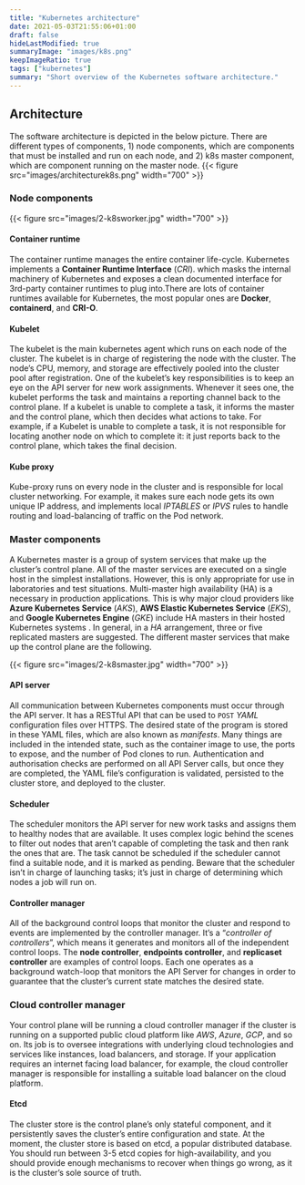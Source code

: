 ```yaml
---
title: "Kubernetes architecture"
date: 2021-05-03T21:55:06+01:00
draft: false
hideLastModified: true
summaryImage: "images/k8s.png"
keepImageRatio: true
tags: ["kubernetes"]
summary: "Short overview of the Kubernetes software architecture."
---
```

## Architecture
The software architecture is depicted in the below picture.
There are different types of components, 1) node components, which are components that must be installed and run on each node, and 2) k8s master component, which are component running on the master node.
{{< figure src="images/architecturek8s.png" width="700" >}}
### Node components
{{< figure src="images/2-k8sworker.jpg" width="700" >}}
#### Container runtime
The container runtime manages the entire container life-cycle. Kubernetes implements a **Container Runtime Interface** (*CRI*). which masks the internal machinery of Kubernetes and exposes a clean documented interface for 3rd-party
container runtimes to plug into.There are lots of container runtimes
available for Kubernetes, the most popular ones are **Docker**,
**containerd**, and **CRI-O**.

#### Kubelet
The kubelet is the main kubernetes agent which runs on each node of the cluster. The kubelet is in charge of registering the node with the cluster. The node’s CPU, memory, and storage are effectively pooled into the cluster pool after registration. One of the kubelet’s key responsibilities is to keep an eye on the API server for new work assignments. Whenever it sees one, the kubelet performs the task and maintains a reporting channel back to the control plane. If a kubelet is unable to complete a task, it informs the master and the control plane, which then decides what actions to take. For example, if a Kubelet is unable to complete a task, it is not responsible for locating another node on which to complete it: it just reports back to the control plane, which takes the final decision.
#### Kube proxy
Kube-proxy runs on every node in the cluster and is responsible for local cluster networking. For example, it makes sure each node gets its own unique IP address, and implements local *IPTABLES* or *IPVS* rules to handle routing and load-balancing of traffic on the Pod network.

### Master components
A Kubernetes master is a group of system services that make up the
cluster’s control plane. All of the master services are executed on a
single host in the simplest installations. However, this is only
appropriate for use in laboratories and test situations. Multi-master
high availability (HA) is a necessary in production applications. This
is why major cloud providers like **Azure Kubernetes Service** (*AKS*),
**AWS Elastic Kubernetes Service** (*EKS*), and **Google Kubernetes
Engine** (*GKE*) include HA masters in their hosted Kubernetes systems .
In general, in a *HA* arrangement, three or five replicated masters are
suggested. The different master services that make up the control plane
are the following.


{{< figure src="images/2-k8smaster.jpg" width="700" >}}

#### API server
All communication between Kubernetes components must occur through the API server. It has a RESTful API that can be used to `POST` *YAML* configuration files over HTTPS. The desired state of the program is stored in these YAML files, which are also known as *manifests*. Many things are included in the intended state, such as the container image to use, the ports to expose, and the number of Pod clones to run. Authentication and authorisation checks are performed on all API Server calls, but once they are completed, the YAML file’s configuration is validated, persisted to the cluster store, and deployed to the cluster.
#### Scheduler
The scheduler monitors the API server for new
    work tasks and assigns them to healthy nodes that are available. It
    uses complex logic behind the scenes to filter out nodes that aren’t
    capable of completing the task and then rank the ones that are. The
    task cannot be scheduled if the scheduler cannot find a suitable
    node, and it is marked as pending. Beware that the scheduler isn’t
    in charge of launching tasks; it’s just in charge of determining
    which nodes a job will run on.
#### Controller manager
All of the background control loops that
    monitor the cluster and respond to events are implemented by the
    controller manager. It’s a “*controller of controllers*”, which
    means it generates and monitors all of the independent control
    loops. The **node controller**, **endpoints controller**, and
    **replicaset controller** are examples of control loops. Each one
    operates as a background watch-loop that monitors the API Server for
    changes in order to guarantee that the cluster’s current state
    matches the desired state.

### Cloud controller manager
Your control plane will be running
    a cloud controller manager if the cluster is running on a supported
    public cloud platform like *AWS*, *Azure*, *GCP*, and so on. Its job
    is to oversee integrations with underlying cloud technologies and
    services like instances, load balancers, and storage. If your
    application requires an internet facing load balancer, for example,
    the cloud controller manager is responsible for installing a
    suitable load balancer on the cloud platform.
#### Etcd
The cluster store is the control plane’s only
stateful component, and it persistently saves the cluster’s entire
configuration and state. At the moment, the cluster store is based
on etcd, a popular distributed database. You should run between 3-5
etcd copies for high-availability, and you should provide enough
mechanisms to recover when things go wrong, as it is the cluster’s
sole source of truth.


